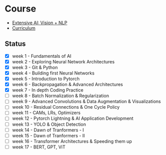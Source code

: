 # Course
-  [Extensive AI: Vision + NLP](https://theschoolof.ai/)
-  [Curriculum](https://drive.google.com/file/d/1SF0BzeNgzAyCQfvZ7X5nilyjvlQVEMTQ/view)

## Status
- [x] week 1 - Fundamentals of AI
- [x] week 2 - Exploring Neural Network Architectures
- [x] week 3 - Git & Python
- [x] week 4 - Building first Neural Networks
- [x] week 5 - Introduction to Pytorch
- [x] week 6 - Backpropagation & Advanced Architectures
- [x] week 7 - In depth Coding Practice
- [ ] week 8 - Batch Normalization & Regularization
- [ ] week 9 - Advanced Convolutions & Data Augmentation & Visualizations
- [ ] week 10 - Residual Connections & One Cycle Policy
- [ ] week 11 - CAMs, LRs, Optimizers
- [ ] week 12 - Pytorch Lightning & AI Application Development
- [ ] week 13 - YOLO & Object Detection
- [ ] week 14 - Dawn of Tranformers - I
- [ ] week 15 - Dawn of Tranformers - II
- [ ] week 16 - Transformer Architectures & Speeding them up
- [ ] week 17 - BERT, GPT, ViT
